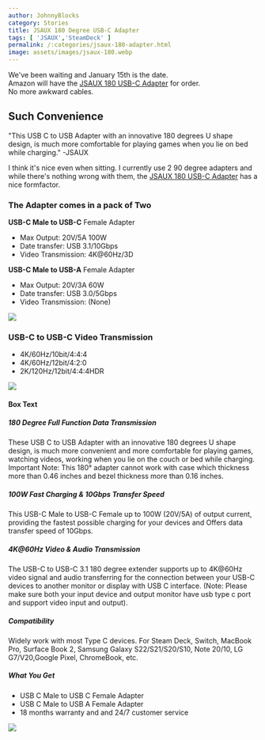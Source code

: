 ```yaml
---
author: JohnnyBlocks
category: Stories
title: JSAUX 180 Degree USB-C Adapter 
tags: [ 'JSAUX','SteamDeck' ]
permalink: /:categories/jsaux-180-adapter.html
image: assets/images/jsaux-180.webp
---
```


We've been waiting and January 15th is the date.  
Amazon will have the [JSAUX 180 USB-C Adapter](https://amzn.to/3ZhnBit) for order.  
No more awkward cables.<!--more-->

## Such Convenience

"This USB C to USB Adapter with an innovative 180 degrees U shape design, is much more comfortable for playing games when you lie on bed while charging." -JSAUX

I think it's nice even when sitting.   I currently use 2 90 degree adapters and while there's nothing wrong with them, the [JSAUX 180 USB-C Adapter](https://amzn.to/3ZhnBit) has a nice formfactor.

### The Adapter comes in a pack of Two

**USB-C Male to USB-C** Female Adapter  
- Max Output:	20V/5A 100W  
- Date transfer:	USB 3.1/10Gbps  
- Video Transmission:	4K@60Hz/3D  

**USB-C Male to USB-A** Female Adapter  
- Max Output:	20V/3A 60W  
- Date transfer:	USB 3.0/5Gbps  
- Video Transmission:	(None)  

<a href="https://www.amazon.com/gp/product/B0BNBK7BR9?smid=A20J3ITGSOMSJG&th=1&linkCode=li2&tag=johnnyblocks.com-20&linkId=1fcdf84d0353fa5d4c1825d4023698f0&language=en_US&ref_=as_li_ss_il" target="_blank"><img border="0" src="//ws-na.amazon-adsystem.com/widgets/q?_encoding=UTF8&ASIN=B0BNBK7BR9&Format=_SL160_&ID=AsinImage&MarketPlace=US&ServiceVersion=20070822&WS=1&tag=johnnyblocks.com-20&language=en_US" ></a><img src="https://ir-na.amazon-adsystem.com/e/ir?t=johnnyblocks.com-20&language=en_US&l=li2&o=1&a=B0BNBK7BR9" width="1" height="1" border="0" alt="" style="border:none !important; margin:0px !important;" />

### USB-C to USB-C Video Transmission

- 4K/60Hz/10bit/4:4:4
- 4K/60Hz/12bit/4:2:0
- 2K/120Hz/12bit/4:4:4HDR

<a  href="https://www.amazon.com/gp/product/B0BNBK7BR9?smid=A20J3ITGSOMSJG&th=1&linkCode=li3&tag=johnnyblocks.com-20&linkId=f6cfba6d08800bad17944d8f6b310c17&language=en_US&ref_=as_li_ss_il" target="_blank"><img style="max-width:500px;" border="0" src="//m.media-amazon.com/images/W/WEBP_402378-T2/images/I/61GZfoh+29L._AC_SL1500_.jpg" ></a><img src="https://ir-na.amazon-adsystem.com/e/ir?t=johnnyblocks.com-20&language=en_US&l=li3&o=1&a=B0BNBK7BR9" width="1" height="1" border="0" alt="" style="border:none !important; margin:0px !important;" />

#### Box Text

##### 180 Degree Full Function Data Transmission

These USB C to USB Adapter with an innovative 180 degrees U shape design, is much more convenient and more comfortable for playing games, watching videos, working when you lie on the couch or bed while charging. Important Note: This 180° adapter cannot work with case which thickness more than 0.46 inches and bezel thickness more than 0.16 inches.

##### 100W Fast Charging & 10Gbps Transfer Speed

This USB-C Male to USB-C Female up to 100W (20V/5A) of output current, providing the fastest possible charging for your devices and Offers data transfer speed of 10Gbps.

##### 4K@60Hz Video & Audio Transmission

The USB-C to USB-C 3.1 180 degree extender supports up to 4K@60Hz video signal and audio transferring for the connection between your USB-C devices to another monitor or display with USB C interface. (Note: Please make sure both your input device and output monitor have usb type c port and support video input and output).

##### Compatibility

Widely work with most Type C devices. For Steam Deck, Switch, MacBook Pro, Surface Book 2, Samsung Galaxy S22/S21/S20/S10, Note 20/10, LG G7/V20,Google Pixel, ChromeBook, etc.

##### What You Get

- USB C Male to USB C Female Adapter
- USB C Male to USB A Female Adapter
- 18 months warranty and and 24/7 customer service

<a href="https://www.amazon.com/gp/product/B0BNBK7BR9?smid=A20J3ITGSOMSJG&th=1&linkCode=li2&tag=johnnyblocks.com-20&linkId=1fcdf84d0353fa5d4c1825d4023698f0&language=en_US&ref_=as_li_ss_il" target="_blank"><img border="0" src="//ws-na.amazon-adsystem.com/widgets/q?_encoding=UTF8&ASIN=B0BNBK7BR9&Format=_SL160_&ID=AsinImage&MarketPlace=US&ServiceVersion=20070822&WS=1&tag=johnnyblocks.com-20&language=en_US" ></a><img src="https://ir-na.amazon-adsystem.com/e/ir?t=johnnyblocks.com-20&language=en_US&l=li2&o=1&a=B0BNBK7BR9" width="1" height="1" border="0" alt="" style="border:none !important; margin:0px !important;" />

